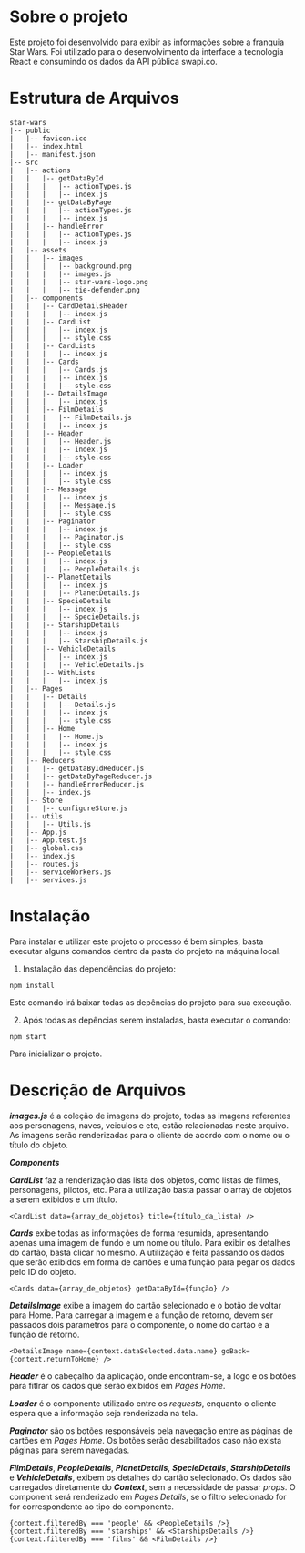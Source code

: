 # Sobre o projeto

Este projeto foi desenvolvido para exibir as informações sobre a franquia Star Wars. Foi utilizado para o desenvolvimento da interface a tecnologia React e consumindo os dados da API pública swapi.co.

# Estrutura de Arquivos

```
star-wars
|-- public
|   |-- favicon.ico
|   |-- index.html
|   |-- manifest.json
|-- src
|   |-- actions
|   |   |-- getDataById
|   |   |   |-- actionTypes.js
|   |   |   |-- index.js
|   |   |-- getDataByPage
|   |   |   |-- actionTypes.js
|   |   |   |-- index.js
|   |   |-- handleError
|   |   |   |-- actionTypes.js
|   |   |   |-- index.js
|   |-- assets
|   |   |-- images
|   |   |   |-- background.png
|   |   |   |-- images.js
|   |   |   |-- star-wars-logo.png
|   |   |   |-- tie-defender.png
|   |-- components
|   |   |-- CardDetailsHeader
|   |   |   |-- index.js
|   |   |-- CardList
|   |   |   |-- index.js
|   |   |   |-- style.css
|   |   |-- CardLists
|   |   |   |-- index.js
|   |   |-- Cards
|   |   |   |-- Cards.js
|   |   |   |-- index.js
|   |   |   |-- style.css
|   |   |-- DetailsImage
|   |   |   |-- index.js
|   |   |-- FilmDetails
|   |   |   |-- FilmDetails.js
|   |   |   |-- index.js
|   |   |-- Header
|   |   |   |-- Header.js
|   |   |   |-- index.js
|   |   |   |-- style.css
|   |   |-- Loader
|   |   |   |-- index.js
|   |   |   |-- style.css
|   |   |-- Message
|   |   |   |-- index.js
|   |   |   |-- Message.js
|   |   |   |-- style.css
|   |   |-- Paginator
|   |   |   |-- index.js
|   |   |   |-- Paginator.js
|   |   |   |-- style.css
|   |   |-- PeopleDetails
|   |   |   |-- index.js
|   |   |   |-- PeopleDetails.js
|   |   |-- PlanetDetails
|   |   |   |-- index.js
|   |   |   |-- PlanetDetails.js
|   |   |-- SpecieDetails
|   |   |   |-- index.js
|   |   |   |-- SpecieDetails.js
|   |   |-- StarshipDetails
|   |   |   |-- index.js
|   |   |   |-- StarshipDetails.js
|   |   |-- VehicleDetails
|   |   |   |-- index.js
|   |   |   |-- VehicleDetails.js
|   |   |-- WithLists
|   |   |   |-- index.js
|   |-- Pages
|   |   |-- Details
|   |   |   |-- Details.js
|   |   |   |-- index.js
|   |   |   |-- style.css
|   |   |-- Home
|   |   |   |-- Home.js
|   |   |   |-- index.js
|   |   |   |-- style.css
|   |-- Reducers
|   |   |-- getDataByIdReducer.js
|   |   |-- getDataByPageReducer.js
|   |   |-- handleErrorReducer.js
|   |   |-- index.js
|   |-- Store
|   |   |-- configureStore.js
|   |-- utils
|   |   |-- Utils.js
|   |-- App.js
|   |-- App.test.js
|   |-- global.css
|   |-- index.js
|   |-- routes.js
|   |-- serviceWorkers.js
|   |-- services.js
```

# Instalação

Para instalar e utilizar este projeto o processo é bem simples, basta executar alguns comandos dentro da pasta do projeto na máquina local.

1. Instalação das dependências do projeto:
```
npm install
```
Este comando irá baixar todas as depências do projeto para sua execução.

2. Após todas as depências serem instaladas, basta executar o comando:
```
npm start
```
Para inicializar o projeto.

# Descrição de Arquivos

**_images.js_** é a coleção de imagens do projeto, todas as imagens referentes aos personagens, naves, veiculos e etc, estão relacionadas neste arquivo. As imagens serão renderizadas para o cliente de acordo com o nome ou o título do objeto.

**_Components_**

**_CardList_** faz a renderização das lista dos objetos, como listas de filmes, personagens, pilotos, etc. Para a utilização basta passar o array de objetos a serem exibidos e um título.
```
<CardList data={array_de_objetos} title={título_da_lista} />
```

**_Cards_** exibe todas as informações de forma resumida, apresentando apenas uma imagem de fundo e um nome ou título. Para exibir os detalhes do cartão, basta clicar no mesmo. A utilização é feita passando os dados que serão exibidos em forma de cartões e uma função para pegar os dados pelo ID do objeto.
```
<Cards data={array_de_objetos} getDataById={função} />
```

**_DetailsImage_** exibe a imagem do cartão selecionado e o botão de voltar para Home. Para carregar a imagem e a função de retorno, devem ser passados dois parametros para o componente, o nome do cartão e a função de retorno.
```
<DetailsImage name={context.dataSelected.data.name} goBack={context.returnToHome} />
```

**_Header_** é o cabeçalho da aplicação, onde encontram-se, a logo e os botões para fitlrar os dados que serão exibidos em *Pages Home*.

**_Loader_** é o componente utilizado entre os *requests*, enquanto o cliente espera que a informação seja renderizada na tela.

**_Paginator_** são os botões responsáveis pela navegação entre as páginas de cartões em *Pages Home*. Os botões serão desabilitados caso não exista páginas para serem navegadas.

**_FilmDetails_**, **_PeopleDetails_**, **_PlanetDetails_**, **_SpecieDetails_**, **_StarshipDetails_** e **_VehicleDetails_**, exibem os detalhes do cartão selecionado. Os dados são carregados diretamente do **_Context_**, sem a necessidade de passar *props*. O component será renderizado em *Pages Details*, se o filtro selecionado for for correspondente ao tipo do componente.
```
{context.filteredBy === 'people' && <PeopleDetails />}
{context.filteredBy === 'starships' && <StarshipsDetails />}
{context.filteredBy === 'films' && <FilmDetails />}
```